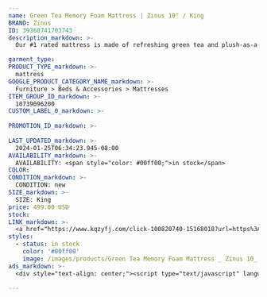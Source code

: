 ```yaml
---
name: Green Tea Memory Foam Mattress | Zinus 10" / King
BRAND: Zinus
ID: 39360741703743
description_markdown: >-
  Our #1 rated mattress is made of refreshing green tea and plush-as-a-cotton-ball memory foam. The Green Tea Memory Foam Mattress features antioxidant-rich green tea that keeps your mattress fresh and ActivCharcoal microparticles that block moisture and odor. Precisely layered foams create a supportive feel that cradles your achiest joints and aligns your spine.

garment_type:
PRODUCT_TYPE_markdown: >-
  mattress
GOOGLE_PRODUCT_CATEGORY_NAME_markdown: >-
  Furniture > Beds & Accessories > Mattresses
ITEM_GROUP_ID_markdown: >-
  10739096200
CUSTOM_LABEL_0_markdown: >-
  
PROMOTION_ID_markdown: >-
  
LAST_UPDATED_markdown: >-
  2024-01-25T06:34:23.945-08:00
AVAILABILITY_markdown: >-
  AVAILABILITY: <span style="color: #00ff00;">in stock</span>
COLOR:
CONDITION_markdown: >-
  CONDITION: new
SIZE_markdown: >-
  SIZE: King
price: 499.00 USD
stock: 
LINK_markdown: >-
  <a href="https://www.kqzyfj.com/click-100820740-15168018?url=https%3A%2F%2Fwww.zinus.com%2Fproducts%2Fpressure-relief-green-tea-mattress%3Fvariant%3D39360741703743" target="_blank" style="display: inline-block; padding: 10px 20px; font-size: 16px; text-align: center; text-decoration: none; cursor: pointer; border: 1px solid #3498db; color: #3498db; background-color: #fff; border-radius: 5px; transition: background-color 0.3s;">Go to Product</a>
styles:
  - status: in stock
    color: '#00ff00'
    image: /images/products/Green Tea Memory Foam Mattress _ Zinus 10_ _ King/GreenTeaMemoryfoam-popsugar.jpg
ads_markdown: >-
  <div style="text-align: center;"><script type="text/javascript" language="javascript" src="https://www.anrdoezrs.net/placeholder-52386694?target=_top&mouseover=N"></script></div>

---
```

